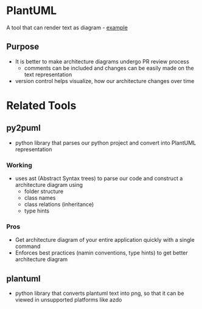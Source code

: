 # PlantUML
A tool that can render text as diagram - [example](https://www.plantuml.com/plantuml/uml/SoWkIImgAStDuNBCoKnELT2rKt3AJx9IS2mjoKZDAybCJYp9pCzJ24ejB4qjBk42oYde0jM05MDHLLoGdrUSoeLkM5u-K5sHGY9MGw6ARNHryQb66EwGcfS2T300)

## Purpose
- It is better to make architecture diagrams undergo PR review process
  - comments can be included and changes can be easily made on the text representation
- version control helps visualize, how our architecture changes over time

# Related Tools
## py2puml
- python library that parses our python project and convert into PlantUML representation

### Working
- uses ast (Abstract Syntax trees) to parse our code and construct a architecture diagram using
  - folder structure
  - class names
  - class relations (inheritance)
  - type hints

### Pros
- Get architecture diagram of your entire application quickly with a single command
- Enforces best practices (namin conventions, type hints) to get better architecture diagram

## plantuml
- python library that converts plantuml text into png, so that it can be viewed in unsupported platforms like azdo
